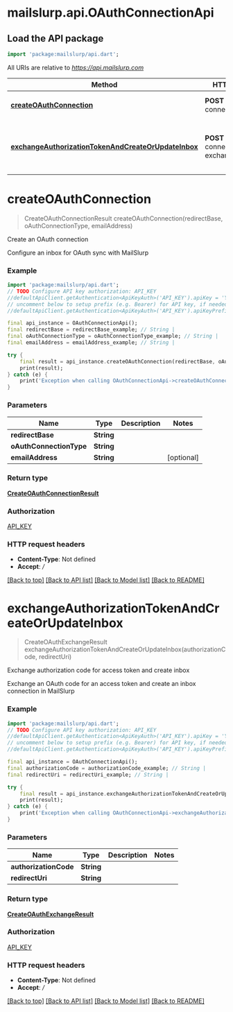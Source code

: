 # mailslurp.api.OAuthConnectionApi

## Load the API package
```dart
import 'package:mailslurp/api.dart';
```

All URIs are relative to *https://api.mailslurp.com*

Method | HTTP request | Description
------------- | ------------- | -------------
[**createOAuthConnection**](OAuthConnectionApi#createoauthconnection) | **POST** /oauth-connection | Create an OAuth connection
[**exchangeAuthorizationTokenAndCreateOrUpdateInbox**](OAuthConnectionApi#exchangeauthorizationtokenandcreateorupdateinbox) | **POST** /oauth-connection/oauth-exchange/google | Exchange authorization code for access token and create inbox


# **createOAuthConnection**
> CreateOAuthConnectionResult createOAuthConnection(redirectBase, oAuthConnectionType, emailAddress)

Create an OAuth connection

Configure an inbox for OAuth sync with MailSlurp

### Example
```dart
import 'package:mailslurp/api.dart';
// TODO Configure API key authorization: API_KEY
//defaultApiClient.getAuthentication<ApiKeyAuth>('API_KEY').apiKey = 'YOUR_API_KEY';
// uncomment below to setup prefix (e.g. Bearer) for API key, if needed
//defaultApiClient.getAuthentication<ApiKeyAuth>('API_KEY').apiKeyPrefix = 'Bearer';

final api_instance = OAuthConnectionApi();
final redirectBase = redirectBase_example; // String | 
final oAuthConnectionType = oAuthConnectionType_example; // String | 
final emailAddress = emailAddress_example; // String | 

try {
    final result = api_instance.createOAuthConnection(redirectBase, oAuthConnectionType, emailAddress);
    print(result);
} catch (e) {
    print('Exception when calling OAuthConnectionApi->createOAuthConnection: $e\n');
}
```

### Parameters

Name | Type | Description  | Notes
------------- | ------------- | ------------- | -------------
 **redirectBase** | **String**|  | 
 **oAuthConnectionType** | **String**|  | 
 **emailAddress** | **String**|  | [optional] 

### Return type

[**CreateOAuthConnectionResult**](CreateOAuthConnectionResult)

### Authorization

[API_KEY](../README#API_KEY)

### HTTP request headers

 - **Content-Type**: Not defined
 - **Accept**: */*

[[Back to top]](#) [[Back to API list]](../README#documentation-for-api-endpoints) [[Back to Model list]](../README#documentation-for-models) [[Back to README]](../README)

# **exchangeAuthorizationTokenAndCreateOrUpdateInbox**
> CreateOAuthExchangeResult exchangeAuthorizationTokenAndCreateOrUpdateInbox(authorizationCode, redirectUri)

Exchange authorization code for access token and create inbox

Exchange an OAuth code for an access token and create an inbox connection in MailSlurp

### Example
```dart
import 'package:mailslurp/api.dart';
// TODO Configure API key authorization: API_KEY
//defaultApiClient.getAuthentication<ApiKeyAuth>('API_KEY').apiKey = 'YOUR_API_KEY';
// uncomment below to setup prefix (e.g. Bearer) for API key, if needed
//defaultApiClient.getAuthentication<ApiKeyAuth>('API_KEY').apiKeyPrefix = 'Bearer';

final api_instance = OAuthConnectionApi();
final authorizationCode = authorizationCode_example; // String | 
final redirectUri = redirectUri_example; // String | 

try {
    final result = api_instance.exchangeAuthorizationTokenAndCreateOrUpdateInbox(authorizationCode, redirectUri);
    print(result);
} catch (e) {
    print('Exception when calling OAuthConnectionApi->exchangeAuthorizationTokenAndCreateOrUpdateInbox: $e\n');
}
```

### Parameters

Name | Type | Description  | Notes
------------- | ------------- | ------------- | -------------
 **authorizationCode** | **String**|  | 
 **redirectUri** | **String**|  | 

### Return type

[**CreateOAuthExchangeResult**](CreateOAuthExchangeResult)

### Authorization

[API_KEY](../README#API_KEY)

### HTTP request headers

 - **Content-Type**: Not defined
 - **Accept**: */*

[[Back to top]](#) [[Back to API list]](../README#documentation-for-api-endpoints) [[Back to Model list]](../README#documentation-for-models) [[Back to README]](../README)

